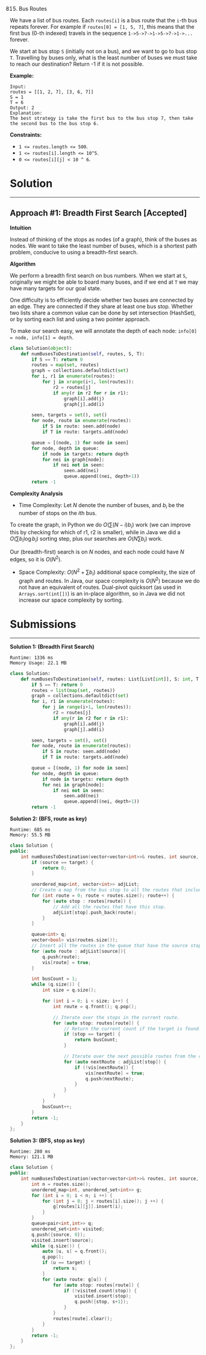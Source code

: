 815. Bus Routes

We have a list of bus routes. Each `routes[i]` is a bus route that the `i`-th bus repeats forever. For example if `routes[0] = [1, 5, 7]`, this means that the first bus (0-th indexed) travels in the sequence `1->5->7->1->5->7->1->...` forever.

We start at bus stop `S` (initially not on a bus), and we want to go to bus stop `T`. Travelling by buses only, what is the least number of buses we must take to reach our destination? Return -1 if it is not possible.

**Example:**
```
Input: 
routes = [[1, 2, 7], [3, 6, 7]]
S = 1
T = 6
Output: 2
Explanation: 
The best strategy is take the first bus to the bus stop 7, then take the second bus to the bus stop 6.
```

**Constraints:**

* `1 <= routes.length <= 500`.
* `1 <= routes[i].length <= 10^5`.
* `0 <= routes[i][j] < 10 ^ 6`.

# Solution
---
## Approach #1: Breadth First Search [Accepted]
**Intuition**

Instead of thinking of the stops as nodes (of a graph), think of the buses as nodes. We want to take the least number of buses, which is a shortest path problem, conducive to using a breadth-first search.

**Algorithm**

We perform a breadth first search on bus numbers. When we start at `S`, originally we might be able to board many buses, and if we end at `T` we may have many targets for our goal state.

One difficulty is to efficiently decide whether two buses are connected by an edge. They are connected if they share at least one bus stop. Whether two lists share a common value can be done by set intersection (HashSet), or by sorting each list and using a two pointer approach.

To make our search easy, we will annotate the depth of each node: `info[0] = node, info[1] = depth`.

```python
class Solution(object):
    def numBusesToDestination(self, routes, S, T):
        if S == T: return 0
        routes = map(set, routes)
        graph = collections.defaultdict(set)
        for i, r1 in enumerate(routes):
            for j in xrange(i+1, len(routes)):
                r2 = routes[j]
                if any(r in r2 for r in r1):
                    graph[i].add(j)
                    graph[j].add(i)

        seen, targets = set(), set()
        for node, route in enumerate(routes):
            if S in route: seen.add(node)
            if T in route: targets.add(node)

        queue = [(node, 1) for node in seen]
        for node, depth in queue:
            if node in targets: return depth
            for nei in graph[node]:
                if nei not in seen:
                    seen.add(nei)
                    queue.append((nei, depth+1))
        return -1
```

**Complexity Analysis**

* Time Complexity: Let $N$ denote the number of buses, and $b_i$ be the number of stops on the $i$th bus.

To create the graph, in Python we do $O(\sum (N - i) b_i)$ work (we can improve this by checking for which of r1, r2 is smaller), while in Java we did a $O(\sum b_i \log b_i)$ sorting step, plus our searches are $O(N \sum b_i)$ work.

Our (breadth-first) search is on $N$ nodes, and each node could have $N$ edges, so it is $O(N^2)$.

* Space Complexity: $O(N^2 + \sum b_i)$ additional space complexity, the size of graph and routes. In Java, our space complexity is $O(N^2)$ because we do not have an equivalent of routes. Dual-pivot quicksort (as used in `Arrays.sort(int[])`) is an in-place algorithm, so in Java we did not increase our space complexity by sorting.

# Submissions
---
**Solution 1: (Breadth First Search)**
```
Runtime: 1336 ms
Memory Usage: 22.1 MB
```
```python
class Solution:
    def numBusesToDestination(self, routes: List[List[int]], S: int, T: int) -> int:
        if S == T: return 0
        routes = list(map(set, routes))
        graph = collections.defaultdict(set)
        for i, r1 in enumerate(routes):
            for j in range(i+1, len(routes)):
                r2 = routes[j]
                if any(r in r2 for r in r1):
                    graph[i].add(j)
                    graph[j].add(i)

        seen, targets = set(), set()
        for node, route in enumerate(routes):
            if S in route: seen.add(node)
            if T in route: targets.add(node)

        queue = [(node, 1) for node in seen]
        for node, depth in queue:
            if node in targets: return depth
            for nei in graph[node]:
                if nei not in seen:
                    seen.add(nei)
                    queue.append((nei, depth+1))
        return -1
```

**Solution 2: (BFS, route as key)**
```
Runtime: 685 ms
Memory: 55.5 MB
```
```c++
class Solution {
public:
    int numBusesToDestination(vector<vector<int>>& routes, int source, int target) {
        if (source == target) {
            return 0;
        }

        unordered_map<int, vector<int>> adjList;
        // Create a map from the bus stop to all the routes that include this stop.
        for (int route = 0; route < routes.size(); route++) {
            for (auto stop : routes[route]) {
                // Add all the routes that have this stop.
                adjList[stop].push_back(route);
            }
        }

        queue<int> q;
        vector<bool> vis(routes.size());
        // Insert all the routes in the queue that have the source stop.
        for (auto route : adjList[source]){
            q.push(route);
            vis[route] = true;
        }

        int busCount = 1;
        while (q.size()) {
            int size = q.size();

            for (int i = 0; i < size; i++) {
                int route = q.front(); q.pop();

                // Iterate over the stops in the current route.
                for (auto stop: routes[route]) {
                    // Return the current count if the target is found.
                    if (stop == target) {
                        return busCount;
                    }

                    // Iterate over the next possible routes from the current stop.
                    for (auto nextRoute : adjList[stop]) {
                        if (!vis[nextRoute]) {
                            vis[nextRoute] = true;
                            q.push(nextRoute);
                        }
                    }
                }
            }
            busCount++;
        }
        return -1;
    }
};
```

**Solution 3: (BFS, stop as key)**
```
Runtime: 280 ms
Memory: 121.1 MB
```
```c++
class Solution {
public:
    int numBusesToDestination(vector<vector<int>>& routes, int source, int target) {
        int n = routes.size();
        unordered_map<int, unordered_set<int>> g;
        for (int i = 0; i < n; i ++) {
            for (int j = 0; j < routes[i].size(); j ++) {
                g[routes[i][j]].insert(i);
            }
        }
        queue<pair<int,int>> q;
        unordered_set<int> visited;
        q.push({source, 0});
        visited.insert(source);
        while (q.size()) {
            auto [u, s] = q.front();
            q.pop();
            if (u == target) {
                return s;
            }
            for (auto route: g[u]) {
                for (auto stop: routes[route]) {
                    if (!visited.count(stop)) {
                        visited.insert(stop);
                        q.push({stop, s+1});
                    }
                }
                routes[route].clear();
            }
        }
        return -1;
    }
};
```
